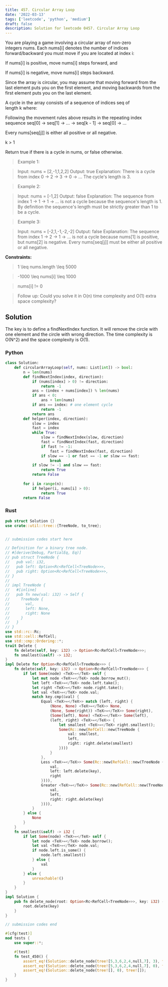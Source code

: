 ```yaml
---
title: 457. Circular Array Loop
date: '2022-03-13'
tags: ['leetcode', 'python', 'medium']
draft: false
description: Solution for leetcode 0457. Circular Array Loop
---
```


 
You are playing a game involving a circular array of non-zero integers nums. Each nums[i] denotes the number of indices forward/backward you must move if you are located at index i:

If nums[i] is positive, move nums[i] steps forward, and

If nums[i] is negative, move nums[i] steps backward.

Since the array is circular, you may assume that moving forward from the last element puts you on the first element, and moving backwards from the first element puts you on the last element.

A cycle in the array consists of a sequence of indices seq of length k where:

Following the movement rules above results in the repeating index sequence seq[0] -> seq[1] -> ... -> seq[k - 1] -> seq[0] -> ...

Every nums[seq[j]] is either all positive or all negative.

k > 1

Return true if there is a cycle in nums, or false otherwise.

 > Example 1:

 > Input: nums <TeX>=</TeX> [2,-1,1,2,2]
 > Output: true
 > Explanation:
 > There is a cycle from index 0 -> 2 -> 3 -> 0 -> ...
 > The cycle's length is 3.

 > Example 2:

 > Input: nums <TeX>=</TeX> [-1,2]
 > Output: false
 > Explanation:
 > The sequence from index 1 -> 1 -> 1 -> ... is not a cycle because the sequence's length is 1.
 > By definition the sequence's length must be strictly greater than 1 to be a cycle.

 > Example 3:

 > Input: nums <TeX>=</TeX> [-2,1,-1,-2,-2]
 > Output: false
 > Explanation:
 > The sequence from index 1 -> 2 -> 1 -> ... is not a cycle because nums[1] is positive, but nums[2] is negative.
 > Every nums[seq[j]] must be either all positive or all negative.

**Constraints:**

 > 1 <TeX>\leq</TeX> nums.length <TeX>\leq</TeX> 5000

 > -1000 <TeX>\leq</TeX> nums[i] <TeX>\leq</TeX> 1000

 > nums[i] !<TeX>=</TeX> 0

 > Follow up: Could you solve it in O(n) time complexity and O(1) extra space complexity?


## Solution
The key is to define a findNextIndex function. It will remove the circle with one element and the circle with wrong direction. The time complexity is O(N^2) and the space complexity is O(1).

### Python
```python
class Solution:
    def circularArrayLoop(self, nums: List[int]) -> bool:
        n = len(nums)
        def findNextIndex(index, direction):
            if (nums[index] > 0) != direction:
                return -1
            ans = (index + nums[index]) % len(nums)
            if ans < 0:
                ans + len(nums)
            if ans == index: # one element cycle
                return -1
            return ans
        def helper(index, direction):
            slow = index
            fast = index
            while True:
                slow = findNextIndex(slow, direction)
                fast = findNextIndex(fast, direction)
                if fast != -1:
                    fast = findNextIndex(fast, direction)
                if slow == -1 or fast == -1 or slow == fast:
                    break
            if slow != -1 and slow == fast:
                return True
            return False
            
        for i in range(n):
            if helper(i, nums[i] > 0):
                return True
        return False
```
### Rust
```rust
pub struct Solution {}
use crate::util::tree::{TreeNode, to_tree};


// submission codes start here

// Definition for a binary tree node.
// #[derive(Debug, PartialEq, Eq)]
// pub struct TreeNode {
//   pub val: i32,
//   pub left: Option<Rc<RefCell<TreeNode>>>,
//   pub right: Option<Rc<RefCell<TreeNode>>>,
// }
// 
// impl TreeNode {
//   #[inline]
//   pub fn new(val: i32) -> Self {
//     TreeNode {
//       val,
//       left: None,
//       right: None
//     }
//   }
// }
use std::rc::Rc;
use std::cell::RefCell;
use std::cmp::Ordering::*;
trait Delete {
    fn delete(self, key: i32) -> Option<Rc<RefCell<TreeNode>>>;
    fn smallest(&self) -> i32;
}
impl Delete for Option<Rc<RefCell<TreeNode>>> {
    fn delete(self, key: i32) -> Option<Rc<RefCell<TreeNode>>> {
        if let Some(node) <TeX>=</TeX> self {
            let mut node <TeX>=</TeX> node.borrow_mut();
            let left <TeX>=</TeX> node.left.take();
            let right <TeX>=</TeX> node.right.take();
            let val <TeX>=</TeX> node.val;
            match key.cmp(&val) {
                Equal <TeX>=</TeX>> match (left, right) {
                    (None, None) <TeX>=</TeX>> None,
                    (None, Some(right)) <TeX>=</TeX>> Some(right),
                    (Some(left), None) <TeX>=</TeX>> Some(left),
                    (left, right) <TeX>=</TeX>> {
                        let smallest <TeX>=</TeX> right.smallest();
                        Some(Rc::new(RefCell::new(TreeNode {
                            val: smallest,
                            left,
                            right: right.delete(smallest)
                        })))
                    }
                },
                Less <TeX>=</TeX>> Some(Rc::new(RefCell::new(TreeNode {
                    val,
                    left: left.delete(key),
                    right
                }))),
                Greater <TeX>=</TeX>> Some(Rc::new(RefCell::new(TreeNode {
                    val,
                    left,
                    right: right.delete(key)
                }))),
            }
        } else {
            None
        }
    }
    fn smallest(&self) -> i32 {
        if let Some(node) <TeX>=</TeX> self {
            let node <TeX>=</TeX> node.borrow();
            let val <TeX>=</TeX> node.val;
            if node.left.is_some() {
                node.left.smallest()
            } else {
                val
            }
        } else {
            unreachable!()
        }
    }
}
impl Solution {
    pub fn delete_node(root: Option<Rc<RefCell<TreeNode>>>, key: i32) -> Option<Rc<RefCell<TreeNode>>> {
        root.delete(key)
    }
}

// submission codes end

#[cfg(test)]
mod tests {
    use super::*;

    #[test]
    fn test_450() {
        assert_eq!(Solution::delete_node(tree![5,3,6,2,4,null,7], 3), tree![5,4,6,2,null,null,7]);
        assert_eq!(Solution::delete_node(tree![5,3,6,2,4,null,7], 0), tree![5,3,6,2,4,null,7]);
        assert_eq!(Solution::delete_node(tree![], 0), tree![]);
    }
}

```
